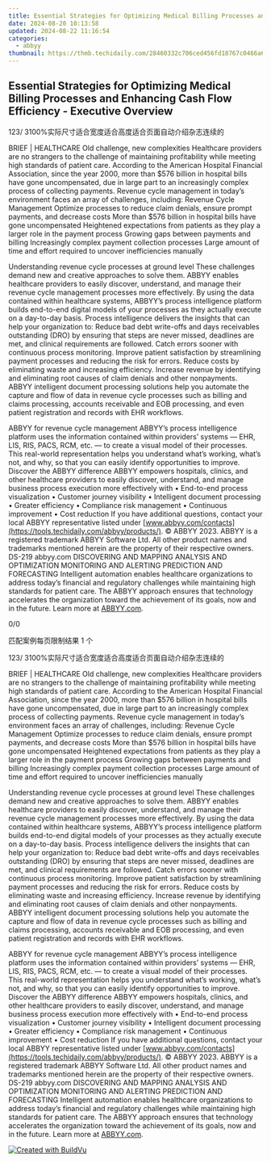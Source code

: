 ```yaml
---
title: Essential Strategies for Optimizing Medical Billing Processes and Enhancing Cash Flow Efficiency - Executive Overview
date: 2024-08-20 10:13:58
updated: 2024-08-22 11:16:54
categories:
  - abbyy
thumbnail: https://thmb.techidaily.com/28460332c706ced456fd18767c0466a64d105614a00c30d76ebc074f7652f887.jpg
---
```


## Essential Strategies for Optimizing Medical Billing Processes and Enhancing Cash Flow Efficiency - Executive Overview

123/ 3100%实际尺寸适合宽度适合高度适合页面自动介绍杂志连续的

BRIEF | HEALTHCARE Old challenge, new complexities Healthcare providers are no strangers to the challenge of maintaining profitability while meeting high standards of patient care. According to the American Hospital Financial Association, since the year 2000, more than $576 billion in hospital bills have gone uncompensated, due in large part to an increasingly complex process of collecting payments. Revenue cycle management in today’s environment faces an array of challenges, including: Revenue Cycle Management Optimize processes to reduce claim denials, ensure prompt payments, and decrease costs More than $576 billion in hospital bills have gone uncompensated Heightened expectations from patients as they play a larger role in the payment process Growing gaps between payments and billing Increasingly complex payment collection processes Large amount of time and effort required to uncover inefficiencies manually 

Understanding revenue cycle processes at ground level These challenges demand new and creative approaches to solve them. ABBYY enables healthcare providers to easily discover, understand, and manage their revenue cycle management processes more effectively. By using the data contained within healthcare systems, ABBYY’s process intelligence platform builds end-to-end digital models of your processes as they actually execute on a day-to-day basis. Process intelligence delivers the insights that can help your organization to: Reduce bad debt write-offs and days receivables outstanding (DRO) by ensuring that steps are never missed, deadlines are met, and clinical requirements are followed. Catch errors sooner with continuous process monitoring. Improve patient satisfaction by streamlining payment processes and reducing the risk for errors. Reduce costs by eliminating waste and increasing efficiency. Increase revenue by identifying and eliminating root causes of claim denials and other nonpayments. ABBYY intelligent document processing solutions help you automate the capture and flow of data in revenue cycle processes such as billing and claims processing, accounts receivable and EOB processing, and even patient registration and records with EHR workflows. 

ABBYY for revenue cycle management ABBYY’s process intelligence platform uses the information contained within providers’ systems — EHR, LIS, RIS, PACS, RCM, etc. — to create a visual model of their processes. This real-world representation helps you understand what’s working, what’s not, and why, so that you can easily identify opportunities to improve. Discover the ABBYY difference ABBYY empowers hospitals, clinics, and other healthcare providers to easily discover, understand, and manage business process execution more effectively with • End-to-end process visualization • Customer journey visibility • Intelligent document processing • Greater efficiency • Compliance risk management • Continuous improvement • Cost reduction If you have additional questions, contact your local ABBYY representative listed under [www.abbyy.com/contacts](https://tools.techidaily.com/abbyy/products/). © ABBYY 2023\. ABBYY is a registered trademark ABBYY Software Ltd. All other product names and trademarks mentioned herein are the property of their respective owners. DS-219 abbyy.com DISCOVERING AND MAPPING ANALYSIS AND OPTIMIZATION MONITORING AND ALERTING PREDICTION AND FORECASTING Intelligent automation enables healthcare organizations to address today’s financial and regulatory challenges while maintaining high standards for patient care. The ABBYY approach ensures that technology accelerates the organization toward the achievement of its goals, now and in the future. Learn more at [ABBYY.com](https://tools.techidaily.com/abbyy/products/). 



0/0

匹配案例每页限制结果 1 个

123/ 3100%实际尺寸适合宽度适合高度适合页面自动介绍杂志连续的

BRIEF | HEALTHCARE Old challenge, new complexities Healthcare providers are no strangers to the challenge of maintaining profitability while meeting high standards of patient care. According to the American Hospital Financial Association, since the year 2000, more than $576 billion in hospital bills have gone uncompensated, due in large part to an increasingly complex process of collecting payments. Revenue cycle management in today’s environment faces an array of challenges, including: Revenue Cycle Management Optimize processes to reduce claim denials, ensure prompt payments, and decrease costs More than $576 billion in hospital bills have gone uncompensated Heightened expectations from patients as they play a larger role in the payment process Growing gaps between payments and billing Increasingly complex payment collection processes Large amount of time and effort required to uncover inefficiencies manually 

Understanding revenue cycle processes at ground level These challenges demand new and creative approaches to solve them. ABBYY enables healthcare providers to easily discover, understand, and manage their revenue cycle management processes more effectively. By using the data contained within healthcare systems, ABBYY’s process intelligence platform builds end-to-end digital models of your processes as they actually execute on a day-to-day basis. Process intelligence delivers the insights that can help your organization to: Reduce bad debt write-offs and days receivables outstanding (DRO) by ensuring that steps are never missed, deadlines are met, and clinical requirements are followed. Catch errors sooner with continuous process monitoring. Improve patient satisfaction by streamlining payment processes and reducing the risk for errors. Reduce costs by eliminating waste and increasing efficiency. Increase revenue by identifying and eliminating root causes of claim denials and other nonpayments. ABBYY intelligent document processing solutions help you automate the capture and flow of data in revenue cycle processes such as billing and claims processing, accounts receivable and EOB processing, and even patient registration and records with EHR workflows. 

ABBYY for revenue cycle management ABBYY’s process intelligence platform uses the information contained within providers’ systems — EHR, LIS, RIS, PACS, RCM, etc. — to create a visual model of their processes. This real-world representation helps you understand what’s working, what’s not, and why, so that you can easily identify opportunities to improve. Discover the ABBYY difference ABBYY empowers hospitals, clinics, and other healthcare providers to easily discover, understand, and manage business process execution more effectively with • End-to-end process visualization • Customer journey visibility • Intelligent document processing • Greater efficiency • Compliance risk management • Continuous improvement • Cost reduction If you have additional questions, contact your local ABBYY representative listed under [www.abbyy.com/contacts](https://tools.techidaily.com/abbyy/products/). © ABBYY 2023\. ABBYY is a registered trademark ABBYY Software Ltd. All other product names and trademarks mentioned herein are the property of their respective owners. DS-219 abbyy.com DISCOVERING AND MAPPING ANALYSIS AND OPTIMIZATION MONITORING AND ALERTING PREDICTION AND FORECASTING Intelligent automation enables healthcare organizations to address today’s financial and regulatory challenges while maintaining high standards for patient care. The ABBYY approach ensures that technology accelerates the organization toward the achievement of its goals, now and in the future. Learn more at [ABBYY.com](https://tools.techidaily.com/abbyy/products/). 

[![Created with BuildVu](https://www.abbyy.com/buildvu-logo.png)](https://www.idrsolutions.com/online-pdf-to-html-converter)

<ins class="adsbygoogle"
     style="display:block"
     data-ad-format="autorelaxed"
     data-ad-client="ca-pub-7571918770474297"
     data-ad-slot="1223367746"></ins>



<ins class="adsbygoogle"
     style="display:block"
     data-ad-client="ca-pub-7571918770474297"
     data-ad-slot="8358498916"
     data-ad-format="auto"
     data-full-width-responsive="true"></ins>
